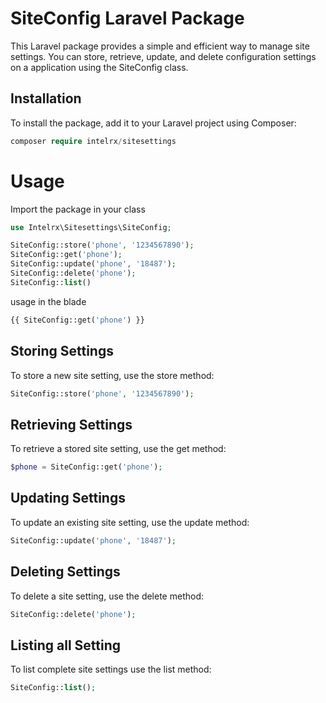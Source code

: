 # SiteConfig Laravel Package
This Laravel package provides a simple and efficient way to manage site settings. You can store, retrieve, update, and delete configuration settings on a application using the SiteConfig class.

## Installation
To install the package, add it to your Laravel project using Composer:
```php
composer require intelrx/sitesettings
```

# Usage
Import the package in your class
```php
use Intelrx\Sitesettings\SiteConfig;

SiteConfig::store('phone', '1234567890');
SiteConfig::get('phone');
SiteConfig::update('phone', '18487');
SiteConfig::delete('phone');
SiteConfig::list()
```

usage in the blade
```php
{{ SiteConfig::get('phone') }}
```

## Storing Settings
To store a new site setting, use the store method:

```php
SiteConfig::store('phone', '1234567890');
```

## Retrieving Settings
To retrieve a stored site setting, use the get method:
```php
$phone = SiteConfig::get('phone');
```

## Updating Settings
To update an existing site setting, use the update method:
```php
SiteConfig::update('phone', '18487');
```

## Deleting Settings
To delete a site setting, use the delete method:
```php
SiteConfig::delete('phone');
```

## Listing all Setting
To list complete site settings use the list method:
```php
SiteConfig::list();
```
